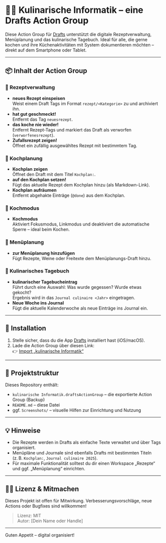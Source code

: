 # 🧑‍🍳 Kulinarische Informatik – eine Drafts Action Group

Diese Action Group für [Drafts](https://getdrafts.com/) unterstützt die digitale Rezeptverwaltung, Menüplanung und das kulinarische Tagebuch. Ideal für alle, die gerne kochen und ihre Küchenaktivitäten mit System dokumentieren möchten – direkt auf dem Smartphone oder Tablet.

---

## 📦 Inhalt der Action Group

### 🧾 Rezeptverwaltung
- **neues Rezept einspeisen**  
  Weist einem Draft Tags im Format `rezept/<Kategorie>` zu und archiviert ihn.
- **hat gut geschmeckt!**  
  Entfernt das Tag `neuesrezept`.
- **das koche nie wieder!**  
  Entfernt Rezept-Tags und markiert das Draft als verworfen (`verworfenesrezept`).
- **Zufallsrezept zeigen!**  
  Öffnet ein zufällig ausgewähltes Rezept mit bestimmtem Tag.

### 📅 Kochplanung
- **Kochplan zeigen**  
  Öffnet den Draft mit dem Titel `Kochplan:`.
- **auf den Kochplan setzen!**  
  Fügt das aktuelle Rezept dem Kochplan hinzu (als Markdown-Link).
- **Kochplan aufräumen**  
  Entfernt abgehakte Einträge (`@done`) aus dem Kochplan.

### 🛒 Kochmodus
- **Kochmodus**  
  Aktiviert Fokusmodus, Linkmodus und deaktiviert die automatische Sperre – ideal beim Kochen.

### 🧠 Menüplanung
- **zur Menüplanung hinzufügen**  
  Fügt Rezepte, Weine oder Freitexte dem Menüplanungs-Draft hinzu.

### 📓 Kulinarisches Tagebuch
- **kulinarischer Tagebucheintrag**  
  Führt durch eine Auswahl: Was wurde gegessen? Wurde etwas gekocht?  
  Ergebnis wird in das `Journal culinaire <Jahr>` eingetragen.
- **Neue Woche ins Journal**  
  Fügt die aktuelle Kalenderwoche als neue Einträge ins Journal ein.

---

## 🔧 Installation

1. Stelle sicher, dass du die App [Drafts](https://getdrafts.com) installiert hast (iOS/macOS).
2. Lade die Action Group über diesen Link:  
   👉 [Import „kulinarische Informatik“](install.html)

---

## 📂 Projektstruktur

Dieses Repository enthält:

- `kulinarische Informatik.draftsActionGroup` – die exportierte Action Group (Backup)
- `README.md` – diese Datei
- ggf. `Screenshots/` – visuelle Hilfen zur Einrichtung und Nutzung

---

## 💡 Hinweise

- Die Rezepte werden in Drafts als einfache Texte verwaltet und über Tags organisiert.
- Menüpläne und Journale sind ebenfalls Drafts mit bestimmten Titeln (z. B. `Kochplan:`, `Journal culinaire 2025`).
- Für maximale Funktionalität solltest du dir einen Workspace „Rezepte“ und ggf. „Menüplanung“ einrichten.

---

## 🧑‍🎓 Lizenz & Mitmachen

Dieses Projekt ist offen für Mitwirkung. Verbesserungsvorschläge, neue Actions oder Bugfixes sind willkommen!

> Lizenz: MIT  
> Autor: [Dein Name oder Handle]

---

Guten Appetit – digital organisiert!